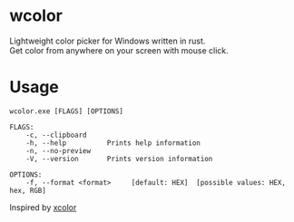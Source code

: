 # wcolor
Lightweight color picker for Windows written in rust.  
Get color from anywhere on your screen with mouse click. 

# Usage

```
wcolor.exe [FLAGS] [OPTIONS]

FLAGS:
    -c, --clipboard
    -h, --help          Prints help information
    -n, --no-preview
    -V, --version       Prints version information

OPTIONS:
    -f, --format <format>     [default: HEX]  [possible values: HEX, hex, RGB]
```

Inspired by [xcolor](https://github.com/Soft/xcolor)
